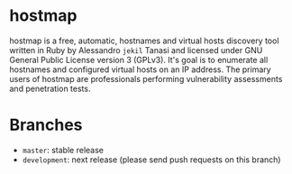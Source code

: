 hostmap
=======

hostmap is a free, automatic, hostnames and virtual hosts discovery tool written in Ruby by Alessandro `jekil` Tanasi and licensed under GNU General Public License version 3 (GPLv3). It's goal is to enumerate all hostnames and configured virtual hosts on an IP address. The primary users of hostmap are professionals performing vulnerability assessments and penetration tests.

Branches
========

* `master`: stable release
* `development`: next release (please send push requests on this branch)
